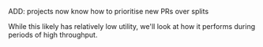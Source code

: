 ADD: projects now know how to prioritise new PRs over splits

While this likely has relatively low utility, we'll look at how it performs
during periods of high throughput.
